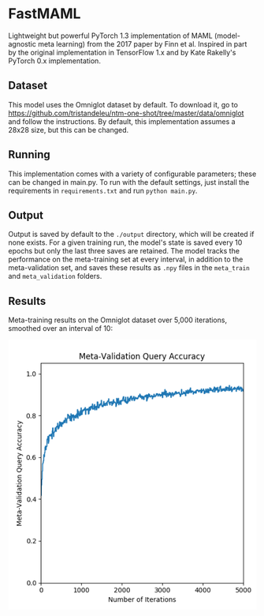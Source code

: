 # FastMAML
Lightweight but powerful PyTorch 1.3 implementation of MAML (model-agnostic meta learning) from the 2017 paper by Finn et al. Inspired in part by the original implementation in TensorFlow 1.x and by Kate Rakelly's PyTorch 0.x implementation.

## Dataset

This model uses the Omniglot dataset by default. To download it, go to https://github.com/tristandeleu/ntm-one-shot/tree/master/data/omniglot and follow the instructions. By default, this implementation assumes a 28x28 size, but this can be changed.

## Running 

This implementation comes with a variety of configurable parameters; these can be changed in main.py. To run with the default settings, just install the requirements in `requirements.txt` and run `python main.py`.

## Output

Output is saved by default to the `./output` directory, which will be created if none exists. For a given training run, the model's state is saved every 10 epochs but only the last three saves are retained. The model tracks the performance on the meta-training set at every interval, in addition to the meta-validation set, and saves these results as `.npy` files in the `meta_train` and `meta_validation` folders. 

## Results

Meta-training results on the Omniglot dataset over 5,000 iterations, smoothed over an interval of 10:


![Alt text](./meta_validation_query_accuracy.png?raw=true "Title")